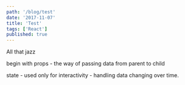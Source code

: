 ```yaml
---
path: '/blog/test'
date: '2017-11-07'
title: 'Test'
tags: ['React']
published: true
---
```


All that jazz

begin with props - the way of passing data from parent to child

state - used only for interactivity - handling data changing over time.
